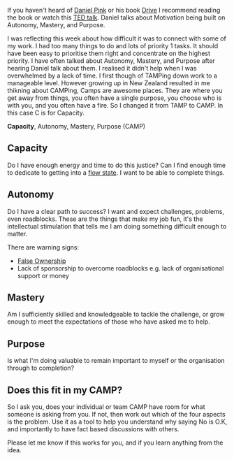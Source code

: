 If you haven't heard of [Daniel Pink](https://www.danpink.com/) or his book [Drive](https://www.danpink.com/books/drive/) I recommend reading the book or watch this [TED talk](https://youtu.be/rrkrvAUbU9Y). Daniel talks about Motivation being built on Autonomy, Mastery[,](https://en.wikipedia.org/wiki/Serial_comma) and Purpose.


I was reflecting this week about how difficult it was to connect with some of my work. I had too many things to do and lots of priority 1 tasks. It should have been easy to prioritise them right and concentrate on the highest priority. I have often talked about Autonomy, Mastery, and Purpose after hearing Daniel talk about them. I realised it didn't help when I was overwhelmed by a lack of time. I first though of TAMPing down work to a manageable level. However growing up in New Zealand resulted in me thikning about CAMPing, Camps are awesome places. They are where you get away from things, you often have a single purpose, you choose who is with you, and you often have a fire. So I changed it from TAMP to CAMP. In this case C is for Capacity. 

**Capacity**, Autonomy, Mastery, Purpose (CAMP)

## Capacity
Do I have enough energy and time to do this justice? Can I find enough time to dedicate to getting into a [flow state](http://www.devx.com/DevX/Article/11659/). I want to be able to complete things. 

## Autonomy
Do I have a clear path to success? I want and expect challenges, problems, even roadblocks. These are the things that make my job fun, it's the intellectual stimulation that tells me I am doing something difficult enough to matter. 

There are warning signs:
- [False Ownership](/blog/2021/XX/XX/false-ownership)
- Lack of sponsorship to overcome roadblocks e.g. lack of organisational support or money

## Mastery
Am I sufficiently skilled and knowledgeable to tackle the challenge, or grow enough to meet the expectations of those who have asked me to help.

## Purpose
Is what I'm doing valuable to remain important to myself or the organisation through to completion? 

## Does this fit in my CAMP?

So I ask you, does your individual or team CAMP have room for what someone is asking from you. If not, then work out which of the four aspects is the problem. Use it as a tool to help you understand why saying No is O.K, and importantly to have fact based discussions with others.

Please let me know if this works for you, and if you learn anything from the idea.
